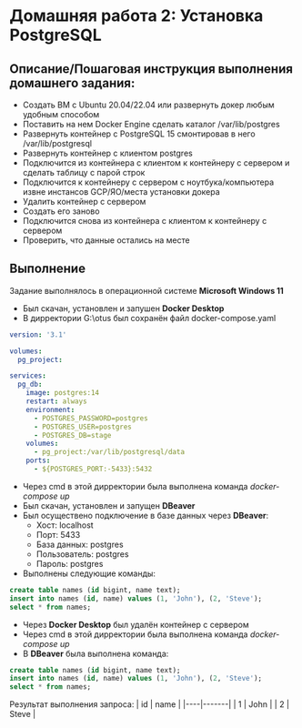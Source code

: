 # Домашняя работа 2: Установка PostgreSQL

## Описание/Пошаговая инструкция выполнения домашнего задания:

* Создать ВМ с Ubuntu 20.04/22.04 или развернуть докер любым удобным способом
* Поставить на нем Docker Engine
сделать каталог /var/lib/postgres
* Развернуть контейнер с PostgreSQL 15 смонтировав в него /var/lib/postgresql
* Развернуть контейнер с клиентом postgres
* Подключится из контейнера с клиентом к контейнеру с сервером и сделать таблицу с парой строк
* Подключится к контейнеру с сервером с ноутбука/компьютера извне инстансов GCP/ЯО/места установки докера
* Удалить контейнер с сервером
* Создать его заново
* Подключится снова из контейнера с клиентом к контейнеру с сервером
* Проверить, что данные остались на месте

## Выполнение

Задание выполнялось в операционной системе **Microsoft Windows 11**

* Был скачан, установлен и запушен **Docker Desktop**
* В дирректории G:\otus был сохранён файл docker-compose.yaml

```yaml
version: '3.1'

volumes:
  pg_project:

services:
  pg_db:
    image: postgres:14
    restart: always
    environment:
      - POSTGRES_PASSWORD=postgres
      - POSTGRES_USER=postgres
      - POSTGRES_DB=stage
    volumes:
      - pg_project:/var/lib/postgresql/data
    ports:
      - ${POSTGRES_PORT:-5433}:5432
```

* Через cmd в этой дирректории была выполнена команда *docker-compose up*
* Был скачан, установлен и запущен **DBeaver**
* Был осуществено подключение в базе данных через **DBeaver**:
    * Хост: localhost
    * Порт: 5433
    * База данных: postgres
    * Пользователь: postgres
    * Пароль: postgres
* Выполнены следующие команды:

```sql
create table names (id bigint, name text);
insert into names (id, name) values (1, 'John'), (2, 'Steve');
select * from names;
```

* Через **Docker Desktop** был удалён контейнер с сервером
* Через cmd в этой дирректории была выполнена команда *docker-compose up*
* В **DBeaver** была выполнена команда:

```sql
create table names (id bigint, name text);
insert into names (id, name) values (1, 'John'), (2, 'Steve');
select * from names;
```

Результат выполнения запроса:
| id | name  |
|----|-------|
| 1  | John  |
| 2  | Steve |